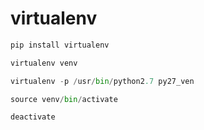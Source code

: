 # virtualenv

```python
pip install virtualenv
```

```python
virtualenv venv
```

```python
virtualenv -p /usr/bin/python2.7 py27_ven
```

```python
source venv/bin/activate
```

```python
deactivate
```
